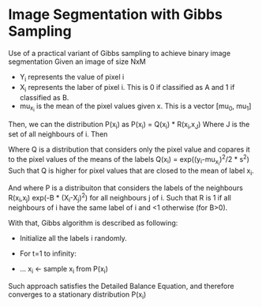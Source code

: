 # Image Segmentation with Gibbs Sampling
Use of a practical variant of Gibbs sampling to achieve binary image segmentation
Given an image of size NxM
- Y<sub>i</sub> represents the value of pixel i
- X<sub>i</sub> represents the laber of pixel i. This is 0 if classified as A and 1 if classified as B.
- mu<sub>x<sub>i</sub></sub> is the mean of the pixel values given x. This is a vector [mu<sub>0</sub>, mu<sub>1</sub>]


Then, we can the distribution P(x<sub>i</sub>) as
P(x<sub>i</sub>) = Q(x<sub>i</sub>) * R(x<sub>i</sub>,x<sub>J</sub>)
Where J is the set of all neighbours of i. Then

Where Q is a distribution that considers only the pixel value and copares it to the pixel values of the means of the labels
Q(x<sub>i</sub>) = exp((y<sub>i</sub>-mu<sub>x<sub>i</sub></sub>)<sup>2</sup>/2 * s<sup>2</sup>)
Such that Q is higher for pixel values that are closed to the mean of label x<sub>i</sub>.

And where P is a distribuiton that considers the labels of the neighbours
R(x<sub>i</sub>,x<sub>j</sub>) exp(-B * (X<sub>i</sub>-X<sub>j</sub>)<sup>2</sup>) for all neighbours j of i.
Such that R is 1 if all neighbours of i have the same label of i and <1 otherwise (for B>0).

With that, Gibbs algorithm is described as following:

- Initialize all the labels i randomly.

- For t=1 to infinity:

- ... x<sub>i</sub> <- sample x<sub>i</sub> from P(x<sub>i</sub>)

Such approach satisfies the Detailed Balance Equation, and therefore converges to a stationary distribution P(x<sub>i</sub>)
